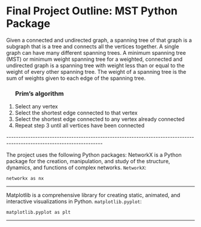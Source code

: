 <h1>Final Project Outline: MST Python Package </h1>
<p>
 Given a connected and undirected graph, a spanning tree of that graph is a subgraph that is a tree and connects all the vertices together. A single graph can have many different spanning trees. A minimum spanning tree (MST) or minimum weight spanning tree for a weighted, connected and undirected graph is a spanning tree with weight less than or equal to the weight of every other spanning tree. The weight of a spanning tree is the sum of weights given to each edge of the spanning tree.</p>

<ol>
 
<h3>Prim’s algorithm </h3>
<li>Select any vertex </li>
<li>Select the shortest edge connected to that vertex</li>
<li>Select the shortest edge connected to any vertex already connected </li>
<li>Repeat step 3 until all vertices have been connected</li>

</ol>
----------------------------------------------------------------------------------------------------------------------

The project uses the following Python packages: 
NetworkX is a Python package for the creation, manipulation, and study of the structure, dynamics, and functions of complex networks. `NetworkX`:

    networkx as nx
    
----------------------------------------------------------------------------------------------------------------------

Matplotlib is a comprehensive library for creating static, animated, and interactive visualizations in Python. `matplotlib.pyplot`:

    matplotlib.pyplot as plt
    
    
----------------------------------------------------------------------------------------------------------------------

